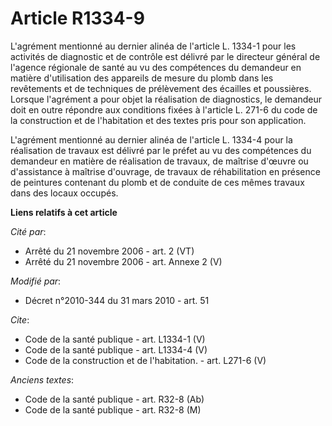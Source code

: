 # Article R1334-9

L'agrément mentionné au dernier alinéa de l'article L. 1334-1 pour les activités de diagnostic et de contrôle est délivré par
le directeur général de l'agence régionale de santé au vu des compétences du demandeur en matière d'utilisation des appareils
de mesure du plomb dans les revêtements et de techniques de prélèvement des écailles et poussières. Lorsque l'agrément a pour
objet la réalisation de diagnostics, le demandeur doit en outre répondre aux conditions fixées à l'article L. 271-6 du code
de la construction et de l'habitation et des textes pris pour son application.

L'agrément mentionné au dernier alinéa de l'article L. 1334-4 pour la réalisation de travaux est délivré par le préfet au vu
des compétences du demandeur en matière de réalisation de travaux, de maîtrise d'œuvre ou d'assistance à maîtrise d'ouvrage,
de travaux de réhabilitation en présence de peintures contenant du plomb et de conduite de ces mêmes travaux dans des locaux
occupés.

**Liens relatifs à cet article**

_Cité par_:

  - Arrêté du 21 novembre 2006 - art. 2 (VT)
  - Arrêté du 21 novembre 2006 - art. Annexe 2 (V)

_Modifié par_:

  - Décret n°2010-344 du 31 mars 2010 - art. 51

_Cite_:

  - Code de la santé publique - art. L1334-1 (V)
  - Code de la santé publique - art. L1334-4 (V)
  - Code de la construction et de l'habitation. - art. L271-6 (V)

_Anciens textes_:

  - Code de la santé publique - art. R32-8 (Ab)
  - Code de la santé publique - art. R32-8 (M)
